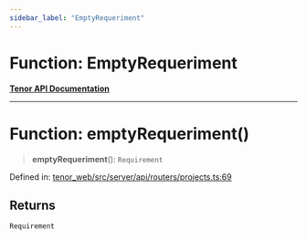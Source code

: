 ```yaml
---
sidebar_label: "EmptyRequeriment"
---
```


# Function: EmptyRequeriment

[**Tenor API Documentation**](../../README.md)

***

# Function: emptyRequeriment()

> **emptyRequeriment**(): `Requirement`

Defined in: [tenor\_web/src/server/api/routers/projects.ts:69](https://github.com/Apantli/Tenor/blob/293d0ddb2d5307c4150fcd161249995fd5278c7d/tenor_web/src/server/api/routers/projects.ts#L69)

## Returns

`Requirement`
